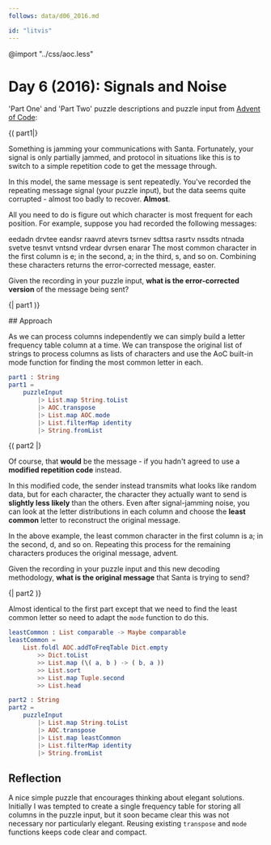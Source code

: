 ```yaml
---
follows: data/d06_2016.md

id: "litvis"
---
```


@import "../css/aoc.less"

# Day 6 (2016): Signals and Noise

'Part One' and 'Part Two' puzzle descriptions and puzzle input from [Advent of Code](https://adventofcode.com/2016/day/6):

{( part1|}

Something is jamming your communications with Santa. Fortunately, your signal is only partially jammed, and protocol in situations like this is to switch to a simple repetition code to get the message through.

In this model, the same message is sent repeatedly. You've recorded the repeating message signal (your puzzle input), but the data seems quite corrupted - almost too badly to recover. **Almost**.

All you need to do is figure out which character is most frequent for each position. For example, suppose you had recorded the following messages:

eedadn
drvtee
eandsr
raavrd
atevrs
tsrnev
sdttsa
rasrtv
nssdts
ntnada
svetve
tesnvt
vntsnd
vrdear
dvrsen
enarar
The most common character in the first column is e; in the second, a; in the third, s, and so on. Combining these characters returns the error-corrected message, easter.

Given the recording in your puzzle input, **what is the error-corrected version** of the message being sent?

{| part1 )}

## Approach

As we can process columns independently we can simply build a letter frequency table column at a time. We can transpose the original list of strings to process columns as lists of characters and use the AoC built-in mode function for finding the most common letter in each.

```elm {l r}
part1 : String
part1 =
    puzzleInput
        |> List.map String.toList
        |> AOC.transpose
        |> List.map AOC.mode
        |> List.filterMap identity
        |> String.fromList
```

{( part2 |}

Of course, that **would** be the message - if you hadn't agreed to use a **modified repetition code** instead.

In this modified code, the sender instead transmits what looks like random data, but for each character, the character they actually want to send is **slightly less likely** than the others. Even after signal-jamming noise, you can look at the letter distributions in each column and choose the **least common** letter to reconstruct the original message.

In the above example, the least common character in the first column is a; in the second, d, and so on. Repeating this process for the remaining characters produces the original message, advent.

Given the recording in your puzzle input and this new decoding methodology, **what is the original message** that Santa is trying to send?

{| part2 )}

Almost identical to the first part except that we need to find the least common letter so need to adapt the `mode` function to do this.

```elm {l}
leastCommon : List comparable -> Maybe comparable
leastCommon =
    List.foldl AOC.addToFreqTable Dict.empty
        >> Dict.toList
        >> List.map (\( a, b ) -> ( b, a ))
        >> List.sort
        >> List.map Tuple.second
        >> List.head
```

```elm {l r}
part2 : String
part2 =
    puzzleInput
        |> List.map String.toList
        |> AOC.transpose
        |> List.map leastCommon
        |> List.filterMap identity
        |> String.fromList
```

## Reflection

A nice simple puzzle that encourages thinking about elegant solutions. Initially I was tempted to create a single frequency table for storing all columns in the puzzle input, but it soon became clear this was not necessary nor particularly elegant. Reusing existing `transpose` and `mode` functions keeps code clear and compact.
